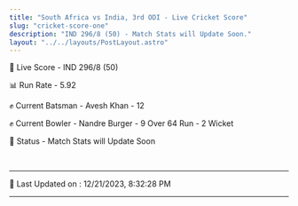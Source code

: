 ```yaml
---
title: "South Africa vs India, 3rd ODI - Live Cricket Score"
slug: "cricket-score-one"
description: "IND 296/8 (50) - Match Stats will Update Soon."
layout: "../../layouts/PostLayout.astro"
---
```


🔴 Live Score - IND 296/8 (50)  

📊 Run Rate - 5.92  

✊ Current Batsman - Avesh Khan - 12  

✊ Current Bowler - Nandre Burger - 9 Over 64 Run - 2 Wicket  

📑 Status - Match Stats will Update Soon

<br />

***

📝 Last Updated on : 12/21/2023, 8:32:28 PM

***

